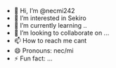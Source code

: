 - 👋 Hi, I’m @necmi242
- 👀 I’m interested in Sekiro
- 🌱 I’m currently learning ..
- 💞️ I’m looking to collaborate on ...
- 📫 How to reach me cant
- 😄 Pronouns: nec/mi
- ⚡ Fun fact: ...

<!---
necmi242/necmi242 is a ✨ special ✨ repository because its `README.md` (this file) appears on your GitHub profile.
You can click the Preview link to take a look at your changes.
--->
